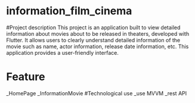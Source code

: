 # information_film_cinema
#Project description This project is an application built to view detailed information about movies about to be released in theaters, developed with Flutter. It allows users to clearly understand detailed information of the movie such as name, actor information, release date information, etc. This application provides a user-friendly interface.
# Feature
_HomePage
_InformationMovie
#Technological use
_use MVVM
_rest API

